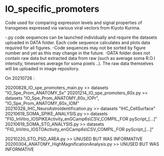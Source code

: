 # IO_specific_promoters
 Code used for comparing expression levels and signal properties of transgenes expressed via various viral vectors from Kiyoto Kurima.
 
 -.py code sequences can be launched individually and require the datasets uploaded in DATA folder. Each code sequence calculates and plots data required for all figures. 
 -Code sequences may not be sorted by figure number and yet as this may change in the future.
 -DATA folder does not contain raw data but extracted data from raw (such as average soma R.O.I intensity, timeseries average for soma pixels ..). The raw data themselves will be uploaded in image repository.
 

On 20210726 :


20200828_IO_spe_promoters_main.py               >> datasets "IO_Spe_Prom_ANATOMY_5x"
20201214_IO_spe_promoters_60x.py                >> datasets "IO_Spe_Prom_ANATOMY_60x_IOPr", "IO_Spe_Prom_ANATOMY_60x_IOM" 
20210328_IHC_NeuroAstroIdentification.py        >> datasets "IHC_CellSurface"
20210619_SOMA_SPIKE_ANALYSIS.py                 >>  datasets "FIG_InVitro_IOSPIKEActivity_enGCamp6s\CSV_COMPIL_FOR pyScript_[...]" 
20210619_SOMA_STO_ANALYSIS.py                   >> datasets "FIG_InVitro_IOSTOActivity_enGCamp6s\CSV_COMPIL_FOR pyScript_[...]" 

20210220_STO_PSD_AREA.py                        >> UNUSED BUT WAS INFORMATIVE
20200304_ANATOMY_HighMagnificationAnalysis.py   >> UNUSED BUT WAS INFORMATIVE
